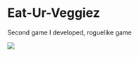 # Eat-Ur-Veggiez
 Second game I developed, roguelike game

<img src="media.giphy.com/media/PIirm3G8Io8osxBC7X/giphy.gif" />
